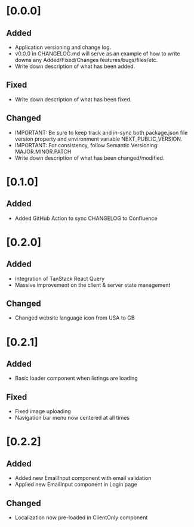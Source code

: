 # [0.0.0]

## Added

- Application versioning and change log.
- v0.0.0 in CHANGELOG.md will serve as an example of how to write downs any Added/Fixed/Changes features/bugs/files/etc.
- Write down description of what has been added.

## Fixed

- Write down description of what has been fixed.

## Changed

- IMPORTANT: Be sure to keep track and in-sync both package.json file version property and environment variable NEXT_PUBLIC_VERSION.
- IMPORTANT: For consistency, follow Semantic Versioning: MAJOR.MINOR.PATCH
- Write down description of what has been changed/modified.

# [0.1.0]

## Added

- Added GitHub Action to sync CHANGELOG to Confluence

# [0.2.0]

## Added

- Integration of TanStack React Query
- Massive improvement on the client & server state management

## Changed

- Changed website language icon from USA to GB

# [0.2.1]

## Added

- Basic loader component when listings are loading

## Fixed

- Fixed image uploading
- Navigation bar menu now centered at all times

# [0.2.2]

## Added

- Added new EmailInput component with email validation
- Applied new EmailInput component in Login page

## Changed

- Localization now pre-loaded in ClientOnly component
